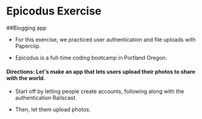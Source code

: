 # Epicodus Exercise

##Blogging app

- For this exercise, we practiced user authentication and file uploads with Paperclip.

- Epicodus is a full-time coding bootcamp in Portland Oregon.

#### Directions: Let's make an app that lets users upload their photos to share with the world.

- Start off by letting people create accounts, following along with the authentication Railscast.

- Then, let them upload photos.


